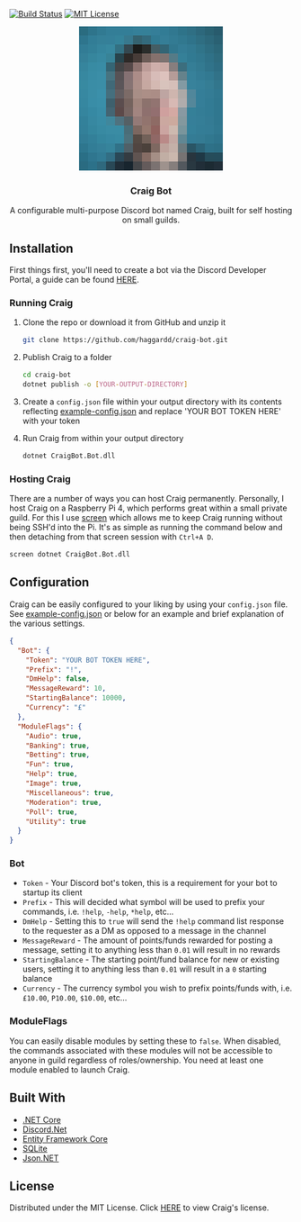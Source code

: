[![Build Status][build-shield]][build-url]
[![MIT License][license-shield]][license-url]

[build-shield]: https://github.com/haggardd/craig-bot/workflows/.NET%20Core/badge.svg
[build-url]: https://github.com/haggardd/craig-bot/actions?query=workflow%3A%22.NET+Core%22
[license-shield]: https://img.shields.io/github/license/haggardd/craig-bot.svg?style=flat
[license-url]: LICENSE

<div align="center">
  <a href="https://github.com/haggardd/craig-bot">
    <img src="logo.png" alt="Logo" width="256" height="256">
  </a>
  <h3 align="center">
  	Craig Bot
  </h3>
  <p align="center">
  	A configurable multi-purpose Discord bot named Craig, built for self hosting on small guilds.
  </p>
</div>

## Installation

First things first, you'll need to create a bot via the Discord Developer Portal, a guide can be found [HERE](https://discord.foxbot.me/docs/guides/getting_started/first-bot.html).

### Running Craig

1. Clone the repo or download it from GitHub and unzip it

   ```sh
   git clone https://github.com/haggardd/craig-bot.git
   ```

2. Publish Craig to a folder

   ```sh
   cd craig-bot
   dotnet publish -o [YOUR-OUTPUT-DIRECTORY]
   ```

3. Create a `config.json` file within your output directory with its contents reflecting [example-config.json](example-config.json) and replace 'YOUR BOT TOKEN HERE' with your token

4. Run Craig from within your output directory

   ```sh
   dotnet CraigBot.Bot.dll
   ```

### Hosting Craig

There are a number of ways you can host Craig permanently. Personally, I host Craig on a Raspberry Pi 4, which performs great within a small private guild. For this I use [screen](https://linuxize.com/post/how-to-use-linux-screen/) which allows me to keep Craig running without being SSH'd into the Pi. It's as simple as running the command below and then detaching from that screen session with `Ctrl+A D`.

```sh
screen dotnet CraigBot.Bot.dll
```

## Configuration

Craig can be easily configured to your liking by using your `config.json` file. See [example-config.json](example-config.json) or below for an example and brief explanation of the various settings.

```json
{
  "Bot": {
    "Token": "YOUR BOT TOKEN HERE",
    "Prefix": "!",
    "DmHelp": false,
    "MessageReward": 10,
    "StartingBalance": 10000,
    "Currency": "£"
  },
  "ModuleFlags": {
    "Audio": true,
    "Banking": true,
    "Betting": true,
    "Fun": true,
    "Help": true,
    "Image": true,
    "Miscellaneous": true,
    "Moderation": true,
    "Poll": true,
    "Utility": true
  }
}
```

### Bot

- `Token` - Your Discord bot's token, this is a requirement for your bot to startup its client
- `Prefix` - This will decided what symbol will be used to prefix your commands, i.e. `!help`, `-help`, `*help`, etc...
- `DmHelp` - Setting this to `true` will send the `!help` command list response to the requester as a DM as opposed to a message in the channel
- `MessageReward` - The amount of points/funds rewarded for posting a message, setting it to anything less than `0.01` will result in no rewards
- `StartingBalance` - The starting point/fund balance for new or existing users, setting it to anything less than `0.01` will result in a `0` starting balance
- `Currency` - The currency symbol you wish to prefix points/funds with, i.e. `£10.00`, `P10.00`, `$10.00`, etc...

### ModuleFlags

You can easily disable modules by setting these to `false`. When disabled, the commands associated with these modules will not be accessible to anyone in guild regardless of roles/ownership. You need at least one module enabled to launch Craig.

## Built With

- [.NET Core](https://dotnet.microsoft.com/)
- [Discord.Net](https://github.com/RogueException/Discord.Net)
- [Entity Framework Core](https://github.com/aspnet/EntityFrameworkCore)
- [SQLite](https://www.sqlite.org/index.html)
- [Json.NET](https://github.com/JamesNK/Newtonsoft.Json)

## License

Distributed under the MIT License. Click [HERE](LICENSE) to view Craig's license.
